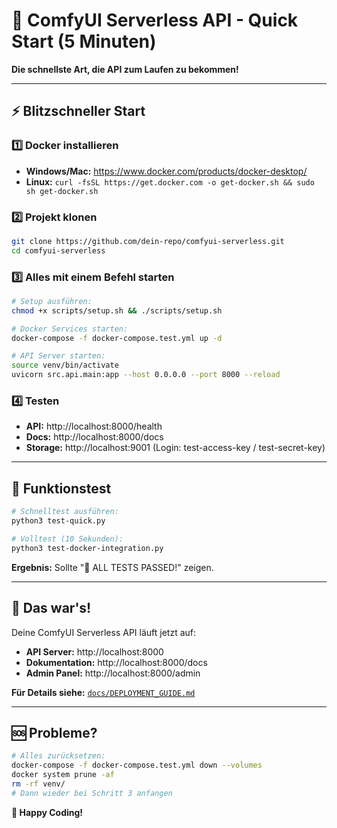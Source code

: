 # 🚀 ComfyUI Serverless API - Quick Start (5 Minuten)

**Die schnellste Art, die API zum Laufen zu bekommen!**

---

## ⚡ Blitzschneller Start

### 1️⃣ Docker installieren
- **Windows/Mac:** https://www.docker.com/products/docker-desktop/
- **Linux:** `curl -fsSL https://get.docker.com -o get-docker.sh && sudo sh get-docker.sh`

### 2️⃣ Projekt klonen
```bash
git clone https://github.com/dein-repo/comfyui-serverless.git
cd comfyui-serverless
```

### 3️⃣ Alles mit einem Befehl starten
```bash
# Setup ausführen:
chmod +x scripts/setup.sh && ./scripts/setup.sh

# Docker Services starten:
docker-compose -f docker-compose.test.yml up -d

# API Server starten:
source venv/bin/activate
uvicorn src.api.main:app --host 0.0.0.0 --port 8000 --reload
```

### 4️⃣ Testen
- **API:** http://localhost:8000/health
- **Docs:** http://localhost:8000/docs
- **Storage:** http://localhost:9001 (Login: test-access-key / test-secret-key)

---

## 🧪 Funktionstest

```bash
# Schnelltest ausführen:
python3 test-quick.py

# Volltest (10 Sekunden):
python3 test-docker-integration.py
```

**Ergebnis:** Sollte "🎉 ALL TESTS PASSED!" zeigen.

---

## 🎯 Das war's!

Deine ComfyUI Serverless API läuft jetzt auf:
- **API Server:** http://localhost:8000
- **Dokumentation:** http://localhost:8000/docs
- **Admin Panel:** http://localhost:8000/admin

**Für Details siehe:** [`docs/DEPLOYMENT_GUIDE.md`](docs/DEPLOYMENT_GUIDE.md)

---

## 🆘 Probleme?

```bash
# Alles zurücksetzen:
docker-compose -f docker-compose.test.yml down --volumes
docker system prune -af
rm -rf venv/
# Dann wieder bei Schritt 3 anfangen
```

**🎉 Happy Coding!**